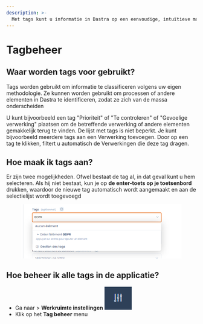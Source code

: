 ```yaml
---
description: >-
  Met tags kunt u informatie in Dastra op een eenvoudige, intuïtieve manier classificeren. 
---
```


# Tagbeheer

## Waar worden tags voor gebruikt?

Tags worden gebruikt om informatie te classificeren volgens uw eigen methodologie. Ze kunnen worden gebruikt om processen of andere elementen in Dastra te identificeren, zodat ze zich van de massa onderscheiden &#x20;

U kunt bijvoorbeeld een tag "Prioriteit" of "Te controleren" of "Gevoelige verwerking" plaatsen om de betreffende verwerking of andere elementen gemakkelijk terug te vinden. De lijst met tags is niet beperkt. Je kunt bijvoorbeeld meerdere tags aan een Verwerking toevoegen. Door op een tag te klikken, filtert u automatisch de Verwerkingen die deze tag dragen.

## Hoe maak ik tags aan?

Er zijn twee mogelijkheden. Ofwel bestaat de tag al, in dat geval kunt u hem selecteren. Als hij niet bestaat, kun je op **de enter-toets op je toetsenbord** drukken, waardoor de nieuwe tag automatisch wordt aangemaakt en aan de selectielijst wordt toegevoegd

<figure><img src="../../.gitbook/assets/image (1) (2) (1).png" alt=""><figcaption></figcaption></figure>



## Hoe beheer ik alle tags in de applicatie?

* Ga naar > **Werkruimte instellingen** ![](<../../.gitbook/assets/image (11) (1) (2).png>)&#x20;
* Klik op het **Tag beheer** menu